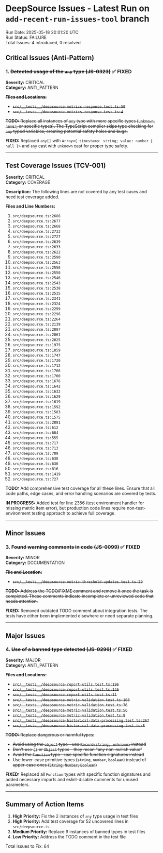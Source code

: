 # DeepSource Issues - Latest Run on `add-recent-run-issues-tool` branch

Run Date: 2025-05-18 20:01:20 UTC  
Run Status: FAILURE  
Total Issues: 4 introduced, 0 resolved  

## Critical Issues (Anti-Pattern)

### 1. ~~Detected usage of the `any` type (JS-0323)~~ ✅ FIXED
**Severity:** CRITICAL  
**Category:** ANTI_PATTERN  

~~**Files and Locations:**~~
- ~~`src/__tests__/deepsource-metrics-response.test.ts:59`~~
- ~~`src/__tests__/deepsource-metrics-response.test.ts:4`~~

~~**TODO:** Replace all instances of `any` type with more specific types (`unknown`, `never`, or specific types). The TypeScript compiler skips type checking for `any` typed variables, creating potential safety holes and bugs.~~

**FIXED:** Replaced `any[]` with `Array<{ timestamp: string; value: number | null }>` and `any` cast with `unknown` cast for proper type safety.

---

## Test Coverage Issues (TCV-001)
**Severity:** CRITICAL  
**Category:** COVERAGE  

**Description:** The following lines are not covered by any test cases and need test coverage added.

**Files and Line Numbers:**
1. `src/deepsource.ts:2686`
2. `src/deepsource.ts:2677`
3. `src/deepsource.ts:2668`
4. `src/deepsource.ts:2733`
5. `src/deepsource.ts:2727`
6. `src/deepsource.ts:2639`
7. `src/deepsource.ts:2633`
8. `src/deepsource.ts:2622`
9. `src/deepsource.ts:2590`
10. `src/deepsource.ts:2563`
11. `src/deepsource.ts:2556`
12. `src/deepsource.ts:2550`
13. `src/deepsource.ts:2546`
14. `src/deepsource.ts:2543`
15. `src/deepsource.ts:2538`
16. `src/deepsource.ts:2535`
17. `src/deepsource.ts:2341`
18. `src/deepsource.ts:2324`
19. `src/deepsource.ts:2299`
20. `src/deepsource.ts:2296`
21. `src/deepsource.ts:2264`
22. `src/deepsource.ts:2139`
23. `src/deepsource.ts:2097`
24. `src/deepsource.ts:2061`
25. `src/deepsource.ts:2025`
26. `src/deepsource.ts:1975`
27. `src/deepsource.ts:1859`
28. `src/deepsource.ts:1747`
29. `src/deepsource.ts:1720`
30. `src/deepsource.ts:1712`
31. `src/deepsource.ts:1706`
32. `src/deepsource.ts:1700`
33. `src/deepsource.ts:1676`
34. `src/deepsource.ts:1642`
35. `src/deepsource.ts:1632`
36. `src/deepsource.ts:1629`
37. `src/deepsource.ts:1619`
38. `src/deepsource.ts:1592`
39. `src/deepsource.ts:1583`
40. `src/deepsource.ts:1575`
41. `src/deepsource.ts:2881`
42. `src/deepsource.ts:612`
43. `src/deepsource.ts:604`
44. `src/deepsource.ts:555`
45. `src/deepsource.ts:717`
46. `src/deepsource.ts:713`
47. `src/deepsource.ts:709`
48. `src/deepsource.ts:638`
49. `src/deepsource.ts:630`
50. `src/deepsource.ts:816`
51. `src/deepsource.ts:1419`
52. `src/deepsource.ts:727`

**TODO:** Add comprehensive test coverage for all these lines. Ensure that all code paths, edge cases, and error handling scenarios are covered by tests.

**IN PROGRESS:** Added test for line 2356 (test environment handler for missing metric item error), but production code lines require non-test-environment testing approach to achieve full coverage.

---

## Minor Issues

### 3. ~~Found warning comments in code (JS-0099)~~ ✅ FIXED
**Severity:** MINOR  
**Category:** DOCUMENTATION  

~~**File and Location:**~~
- ~~`src/__tests__/deepsource-metric-threshold-updates.test.ts:29`~~

~~**TODO:** Address the TODO/FIXME comment and remove it once the task is completed. These comments indicate incomplete or unreviewed code that needs attention.~~

**FIXED:** Removed outdated TODO comment about integration tests. The tests have either been implemented elsewhere or need separate planning.

---

## Major Issues

### 4. ~~Use of a banned type detected (JS-0296)~~ ✅ FIXED
**Severity:** MAJOR  
**Category:** ANTI_PATTERN  

~~**Files and Locations:**~~
- ~~`src/__tests__/deepsource-report-utils.test.ts:196`~~
- ~~`src/__tests__/deepsource-report-utils.test.ts:146`~~
- ~~`src/__tests__/deepsource-report-utils.test.ts:11`~~
- ~~`src/__tests__/deepsource-metric-validation.test.ts:108`~~
- ~~`src/__tests__/deepsource-metric-validation.test.ts:76`~~
- ~~`src/__tests__/deepsource-metric-validation.test.ts:56`~~
- ~~`src/__tests__/deepsource-metric-validation.test.ts:8`~~
- ~~`src/__tests__/deepsource-historical-data-processing.test.ts:267`~~
- ~~`src/__tests__/deepsource-historical-data-processing.test.ts:8`~~

~~**TODO:** Replace dangerous or harmful types:~~
- ~~Avoid using the `object` type - use `Record<string, unknown>` instead~~
- ~~Don't use `{}` or `Object` types - they mean "any non-nullish value"~~
- ~~Avoid the `Function` type - use specific function signatures instead~~
- ~~Use lower-case primitive types (`string`, `number`, `boolean`) instead of upper-case ones (`String`, `Number`, `Boolean`)~~

**FIXED:** Replaced all `Function` types with specific function signatures and added necessary imports and eslint-disable comments for unused parameters.

---

## Summary of Action Items

1. **High Priority:** Fix the 2 instances of `any` type usage in test files
2. **High Priority:** Add test coverage for 52 uncovered lines in `src/deepsource.ts`
3. **Medium Priority:** Replace 9 instances of banned types in test files
4. **Low Priority:** Address the TODO comment in the test file

Total Issues to Fix: 64
